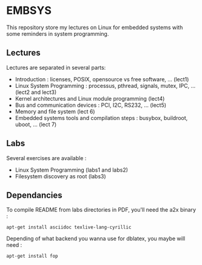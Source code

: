 # EMBSYS

This repository store my lectures on Linux for embedded systems with some
reminders in system programming.

## Lectures

Lectures are separated in several parts:

  * Introduction : licenses, POSIX, opensource vs free software, ... (lect1)
  * Linux System Programming : processus, pthread, signals, mutex, IPC, ...
    (lect2 and lect3)
  * Kernel architectures and Linux module programming (lect4)
  * Bus and communication devices : PCI, I2C, RS232, ... (lect5)
  * Memory and file system (lect 6)
  * Embedded systems tools and compilation steps : busybox, buildroot, uboot,
    ... (lect 7)

## Labs

Several exercises are available :

  * Linux System Programming (labs1 and labs2)
  * Filesystem discovery as root (labs3)

## Dependancies

To compile README from labs directories in PDF, you'll need the a2x binary :

    apt-get install asciidoc texlive-lang-cyrillic

Depending of what backend you wanna use for dblatex, you maybe will need :

    apt-get install fop
